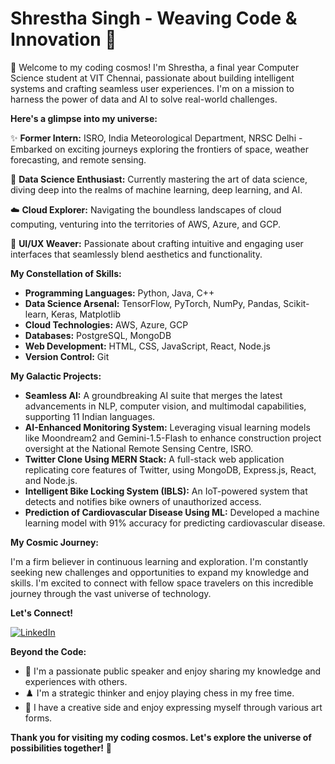 # Shrestha Singh - Weaving Code & Innovation 🚀

👋 Welcome to my coding cosmos! I'm Shrestha, a final year Computer Science student at VIT Chennai, passionate about building intelligent systems and crafting seamless user experiences. I'm on a mission to harness the power of data and AI to solve real-world challenges.

**Here's a glimpse into my universe:**

✨ **Former Intern:** ISRO, India Meteorological Department, NRSC Delhi - Embarked on exciting journeys exploring the frontiers of space, weather forecasting, and remote sensing.

🧠 **Data Science Enthusiast:**  Currently mastering the art of data science, diving deep into the realms of machine learning, deep learning, and AI.

☁️ **Cloud Explorer:**  Navigating the boundless landscapes of cloud computing, venturing into the territories of AWS, Azure, and GCP.

🎨 **UI/UX Weaver:**  Passionate about crafting intuitive and engaging user interfaces that seamlessly blend aesthetics and functionality.

**My Constellation of Skills:**

* **Programming Languages:** Python, Java, C++
* **Data Science Arsenal:** TensorFlow, PyTorch, NumPy, Pandas, Scikit-learn, Keras, Matplotlib
* **Cloud Technologies:** AWS, Azure, GCP
* **Databases:** PostgreSQL, MongoDB
* **Web Development:** HTML, CSS, JavaScript, React, Node.js
* **Version Control:** Git

**My Galactic Projects:**

* **Seamless AI:** A groundbreaking AI suite that merges the latest advancements in NLP, computer vision, and multimodal capabilities, supporting 11 Indian languages.
* **AI-Enhanced Monitoring System:** Leveraging visual learning models like Moondream2 and Gemini-1.5-Flash to enhance construction project oversight at the National Remote Sensing Centre, ISRO.
* **Twitter Clone Using MERN Stack:**  A full-stack web application replicating core features of Twitter, using MongoDB, Express.js, React, and Node.js.
* **Intelligent Bike Locking System (IBLS):**  An IoT-powered system that detects and notifies bike owners of unauthorized access.
* **Prediction of Cardiovascular Disease Using ML:**  Developed a machine learning model with 91% accuracy for predicting cardiovascular disease.

**My Cosmic Journey:**

I'm a firm believer in continuous learning and exploration. I'm constantly seeking new challenges and opportunities to expand my knowledge and skills. I'm excited to connect with fellow space travelers on this incredible journey through the vast universe of technology.

**Let's Connect!**

[![LinkedIn](https://img.shields.io/badge/LinkedIn-0077B5?style=for-the-badge&logo=linkedin&logoColor=white)](https://www.linkedin.com/in/shrestha-singh-/)

**Beyond the Code:**

* 🎤 I'm a passionate public speaker and enjoy sharing my knowledge and experiences with others.
* ♟️ I'm a strategic thinker and enjoy playing chess in my free time.
* 🎨 I have a creative side and enjoy expressing myself through various art forms.

**Thank you for visiting my coding cosmos. Let's explore the universe of possibilities together!** 🌌
